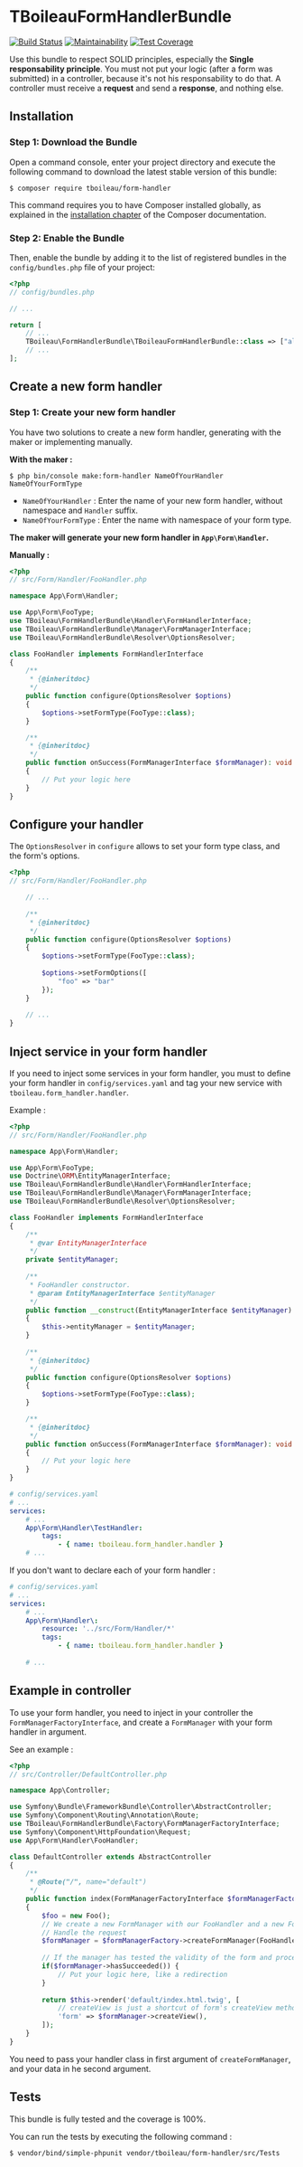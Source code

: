 # TBoileauFormHandlerBundle

[![Build Status](https://travis-ci.org/TBoileau/form-handler.svg?branch=master)](https://travis-ci.org/TBoileau/form-handler)
[![Maintainability](https://api.codeclimate.com/v1/badges/b685be5052504609e68c/maintainability)](https://codeclimate.com/github/TBoileau/form-handler/maintainability)
[![Test Coverage](https://api.codeclimate.com/v1/badges/b685be5052504609e68c/test_coverage)](https://codeclimate.com/github/TBoileau/form-handler/test_coverage)

Use this bundle to respect SOLID principles, especially the **Single responsability principle**. You must not put your logic (after a form was submitted) in a controller, because it's not his responsability to do that. A controller must receive a **request** and send a **response**, and nothing else.

## Installation

### Step 1: Download the Bundle

Open a command console, enter your project directory and execute the
following command to download the latest stable version of this bundle:

```console
$ composer require tboileau/form-handler
```

This command requires you to have Composer installed globally, as explained
in the [installation chapter](https://getcomposer.org/doc/00-intro.md)
of the Composer documentation.

### Step 2: Enable the Bundle

Then, enable the bundle by adding it to the list of registered bundles
in the `config/bundles.php` file of your project:

```php
<?php
// config/bundles.php

// ...

return [
    // ...
    TBoileau\FormHandlerBundle\TBoileauFormHandlerBundle::class => ["all" => true],
    // ...
];
```

## Create a new form handler

### Step 1: Create your new form handler

You have two solutions to create a new form handler, generating with the maker or implementing manually.

**With the maker :**
```console
$ php bin/console make:form-handler NameOfYourHandler NameOfYourFormType
```

- `NameOfYourHandler` : Enter the name of your new form handler, without namespace and `Handler` suffix.
- `NameOfYourFormType` : Enter the name with namespace of your form type.

**The maker will generate your new form handler in `App\Form\Handler`.**

**Manually :**
```php
<?php
// src/Form/Handler/FooHandler.php

namespace App\Form\Handler;

use App\Form\FooType;
use TBoileau\FormHandlerBundle\Handler\FormHandlerInterface;
use TBoileau\FormHandlerBundle\Manager\FormManagerInterface;
use TBoileau\FormHandlerBundle\Resolver\OptionsResolver;

class FooHandler implements FormHandlerInterface
{
    /**
     * {@inheritdoc}
     */
    public function configure(OptionsResolver $options)
    {
        $options->setFormType(FooType::class);
    }

    /**
     * {@inheritdoc}
     */
    public function onSuccess(FormManagerInterface $formManager): void
    {
        // Put your logic here
    }
}
```

## Configure your handler

The `OptionsResolver` in `configure` allows to set your form type class, and the form's options.

```php
<?php
// src/Form/Handler/FooHandler.php

    // ...
    
    /**
     * {@inheritdoc}
     */
    public function configure(OptionsResolver $options)
    {
        $options->setFormType(FooType::class);
        
        $options->setFormOptions([
            "foo" => "bar"
        });
    }
    
    // ...
}
```

## Inject service in your form handler

If you need to inject some services in your form handler, you must to define your form handler in `config/services.yaml` and tag your new service with `tboileau.form_handler.handler`.

Example :
```php
<?php
// src/Form/Handler/FooHandler.php

namespace App\Form\Handler;

use App\Form\FooType;
use Doctrine\ORM\EntityManagerInterface;
use TBoileau\FormHandlerBundle\Handler\FormHandlerInterface;
use TBoileau\FormHandlerBundle\Manager\FormManagerInterface;
use TBoileau\FormHandlerBundle\Resolver\OptionsResolver;

class FooHandler implements FormHandlerInterface
{
    /**
     * @var EntityManagerInterface
     */
    private $entityManager;
    
    /**
     * FooHandler constructor.
     * @param EntityManagerInterface $entityManager
     */
    public function __construct(EntityManagerInterface $entityManager) 
    {
        $this->entityManager = $entityManager;
    }
    
    /**
     * {@inheritdoc}
     */
    public function configure(OptionsResolver $options)
    {
        $options->setFormType(FooType::class);
    }

    /**
     * {@inheritdoc}
     */
    public function onSuccess(FormManagerInterface $formManager): void
    {
        // Put your logic here
    }
}
```

```yaml
# config/services.yaml
# ...
services:
    # ...
    App\Form\Handler\TestHandler:
        tags:
            - { name: tboileau.form_handler.handler }
    # ...
```

If you don't want to declare each of your form handler :

```yaml
# config/services.yaml
# ...
services:
    # ...
    App\Form\Handler\:
        resource: '../src/Form/Handler/*'
        tags:
            - { name: tboileau.form_handler.handler }
  
    # ...
```

## Example in controller

To use your form handler, you need to inject in your controller the `FormManagerFactoryInterface`, and create a `FormManager` with your form handler in argument.

See an example :

```php
<?php
// src/Controller/DefaultController.php

namespace App\Controller;

use Symfony\Bundle\FrameworkBundle\Controller\AbstractController;
use Symfony\Component\Routing\Annotation\Route;
use TBoileau\FormHandlerBundle\Factory\FormManagerFactoryInterface;
use Symfony\Component\HttpFoundation\Request;
use App\Form\Handler\FooHandler;

class DefaultController extends AbstractController
{
    /**
     * @Route("/", name="default")
     */
    public function index(FormManagerFactoryInterface $formManagerFactory, Request $request)
    {
        $foo = new Foo();
        // We create a new FormManager with our FooHandler and a new Foo instance.
        // Handle the request
        $formManager = $formManagerFactory->createFormManager(FooHandler::class, $foo)->handle($request);
        
        // If the manager has tested the validity of the form and processed your logic
        if($formManager->hasSucceeded()) {
            // Put your logic here, like a redirection
        }
        
        return $this->render('default/index.html.twig', [
            // createView is just a shortcut of form's createView method
            'form' => $formManager->createView(),
        ]);
    }
}
```

You need to pass your handler class in first argument of `createFormManager`, and your data in he second argument.

## Tests

This bundle is fully tested and the coverage is 100%.

You can run the tests by executing the following command :
```console
$ vendor/bind/simple-phpunit vendor/tboileau/form-handler/src/Tests
``` 
